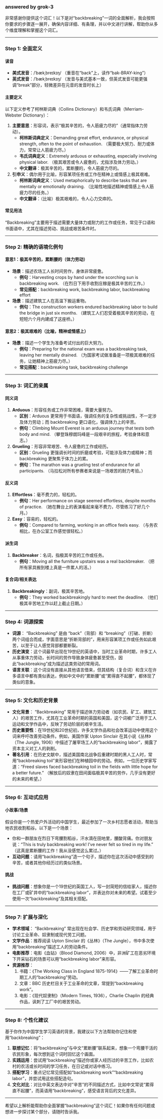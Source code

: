 ### answered by grok-3
非常感谢你提供这个词汇！以下是对“backbreaking”一词的全面解析，我会按照你要求的步骤逐一展开，确保内容详细、有条理，并以中文进行讲解，帮助你从多个维度理解和掌握这个词汇。

---

### Step 1: 全面定义

#### 读音
- **美式发音**：/ˈbækˌbreɪkɪŋ/ （重音在“back”上，读作“bak-BRAY-king”）
- **英式发音**：/ˈbækˌbreɪkɪŋ/ （发音与美式基本一致，但英式发音可能更强调“break”部分，轻微差异在元音的发音时长上）

#### 主要定义
以下定义参考了柯林斯词典（Collins Dictionary）和韦氏词典（Merriam-Webster Dictionary）：
1. **主要意思**：形容词，表示“极其辛苦的，令人筋疲力尽的”（通常指体力劳动）。
   - **柯林斯词典定义**：Demanding great effort, endurance, or physical strength, often to the point of exhaustion. （需要极大努力、耐力或体力，常常让人筋疲力尽。）
   - **韦氏词典定义**：Extremely arduous or exhausting, especially involving physical labor. （极其艰苦或令人疲惫的，尤指涉及体力劳动。）
   - **中文翻译**：极其辛苦的，累断腰的，令人筋疲力尽的。
2. **引申义**：偶尔用于比喻，形容某项任务或工作在精神上或情感上极其艰难。
   - **柯林斯词典定义**：Used metaphorically to describe tasks that are mentally or emotionally draining. （比喻性地描述精神或情感上令人筋疲力尽的任务。）
   - **中文翻译**：（比喻）极其艰难的，令人心力交瘁的。

#### 常见用法
“Backbreaking”主要用于描述需要大量体力或耐力的工作或任务，常见于口语和书面语中，尤其在描述劳动、挑战或艰苦条件时。

---

### Step 2: 精确的语境化例句

#### 意思1：极其辛苦的，累断腰的（体力劳动）
- **场景**：描述农场工人长时间劳作，身体非常疲惫。
  - **例句**：Harvesting crops by hand under the scorching sun is backbreaking work. （在烈日下用手收割庄稼是极其辛苦的工作。）
  - **常见搭配**：backbreaking work, backbreaking labor, backbreaking effort
- **场景**：描述建筑工人在高温下搬运重物。
  - **例句**：The construction workers endured backbreaking labor to build the bridge in just six months. （建筑工人们忍受着极其辛苦的劳动，在短短六个月内建成了这座桥。）

#### 意思2：极其艰难的（比喻，精神或情感上）
- **场景**：描述一个学生为准备考试付出的巨大努力。
  - **例句**：Preparing for the national exam was a backbreaking task, leaving her mentally drained. （为国家考试做准备是一项极其艰难的任务，让她精神上筋疲力尽。）
  - **常见搭配**：backbreaking task, backbreaking challenge

---

### Step 3: 词汇的亲属

#### 同义词
1. **Arduous**：形容任务或工作非常困难，需要大量努力。
   - **区别**：Arduous 更常用于书面语，强调任务的复杂性或挑战性，不一定涉及体力劳动；而 backbreaking 更口语化，强调体力上的辛苦。
   - **例句**：Climbing Mount Everest is an arduous journey that tests both body and mind. （攀登珠穆朗玛峰是一段艰辛的旅程，考验身体和意志。）
2. **Grueling**：形容非常艰苦、令人疲惫的工作或经历。
   - **区别**：Grueling 更强调长时间的折磨或考验，可能涉及体力或精神；而 backbreaking 更聚焦于体力上的累。
   - **例句**：The marathon was a grueling test of endurance for all participants. （马拉松对所有参赛者来说是一场艰苦的耐力考验。）

#### 反义词
1. **Effortless**：毫不费力的，轻松的。
   - **例句**：Her performance on stage seemed effortless, despite months of practice. （她在舞台上的表演看起来毫不费力，尽管练习了好几个月。）
2. **Easy**：容易的，轻松的。
   - **例句**：Compared to farming, working in an office feels easy. （与务农相比，在办公室工作感觉很轻松。）

#### 派生词
1. **Backbreaker**：名词，指极其辛苦的工作或任务。
   - **例句**：Moving all the furniture upstairs was a real backbreaker. （把所有家具搬到楼上真是一件累人的活。）

#### 复合词/相关表达
1. **Backbreakingly**：副词，极其辛苦地。
   - **例句**：They worked backbreakingly hard to meet the deadline. （他们极其辛苦地工作以赶上截止日期。）

---

### Step 4: 词源探索

- **词源**： “Backbreaking” 是由 “back”（背部）和 “breaking”（打破、折断）两个词组合而成，字面意思是“折断背部的”，用来形容某项工作或任务如此艰苦，以至于让人感觉背部都要断裂。
- **历史演变**：这个词最早出现在19世纪的英语中，当时工业革命时期，许多工人从事重体力劳动，长时间的劳作导致身体疲惫甚至受伤，因此“backbreaking”成为描述这类劳动的常用词。
- **语言关联**：这个词没有直接从其他语言借来，但其结构（复合词）和含义在许多语言中都有类似表达，例如中文中的“累断腰”或“累得直不起腰”，都体现了类似的意象。

---

### Step 5: 文化和历史背景

- **文化背景**： “Backbreaking” 常用于描述体力劳动者（如农民、矿工、建筑工人）的艰苦工作，尤其在工业革命时期的英国和美国，这个词被广泛用于工人运动和文学作品中，反映了劳动阶层的艰辛生活。
- **历史重要性**：在19世纪和20世纪初，许多文学作品和社会改革运动中使用这个词来呼吁改善劳动条件。例如，美国作家 Upton Sinclair 在其小说《丛林》（The Jungle, 1906）中描述了屠宰场工人的“backbreaking labor”，揭露了资本主义对工人的剥削。
- **著名引用**：在历史文献中，描述美国南北战争后重建时期的黑人工人时，常用“backbreaking toil”来形容他们在种植园中的劳动。例如，一位历史学家写道：“Freed slaves faced backbreaking toil in the fields with little hope for a better future.” （解放后的奴隶在田间面临极其辛苦的劳作，几乎没有更好的未来的希望。）

---

### Step 6: 互动式应用

#### 小故事/场景
假设你是一个热爱户外活动的中国学生，最近参加了一次乡村志愿者活动，帮助当地农民收割稻谷。以下是一个场景：
- 你和一群朋友在烈日下弯腰割稻谷，汗水滴在田地里，腰酸背痛。你对朋友说：“This is truly backbreaking work! I’ve never felt so tired in my life.” （这真是累断腰的工作！我从没感觉这么累过。）
- **互动问题**：请用“backbreaking”造一个句子，描述你在这次活动中感受到的辛苦，或者其他你经历过的类似场景。

#### 挑战
- **挑战问题**：想象你是一个19世纪的英国工人，写一封简短的信给家人，描述你在工厂或矿井中的“backbreaking labor”，并表达你对未来的希望。试着至少使用一次“backbreaking”及其相关搭配。

---

### Step 7: 扩展与深化

- **学术领域**： “Backbreaking” 常出现在社会学、历史学和劳动研究领域，用于讨论工业革命、奴隶制或现代劳工问题。
- **文学作品**：推荐阅读 Upton Sinclair 的《丛林》（The Jungle），书中多次使用“backbreaking”描述工人的劳动条件。
- **电影推荐**：电影《血钻》（Blood Diamond, 2006）中，非洲矿工在恶劣环境下开采钻石的场景可以用“backbreaking labor”来形容。
- **资源推荐**：
  1. 书籍：《The Working Class in England 1875-1914》——了解工业革命时期工人的“backbreaking”劳动。
  2. 文章：BBC 历史栏目关于工业革命的文章，常提到“backbreaking work”。
  3. 电影：《现代奴隶制》（Modern Times, 1936），Charlie Chaplin 的经典作品，讽刺了工厂中的艰苦劳动。

---

### Step 8: 个性化建议

基于你作为中国学生学习英语的背景，我建议以下方法帮助你记住和使用“backbreaking”：
1. **联想记忆**：将“backbreaking”与中文“累断腰”联系起来，想象一个弯腰干活的农民形象，每次想到这个词时回忆这个画面。
2. **实践运用**：尝试用“backbreaking”描述你或家人经历过的辛苦工作，比如农村的农活或长时间的学习任务，在日记或对话中练习。
3. **搭配学习**：重点记忆常见搭配如“backbreaking work”“backbreaking labor”，并尝试用这些搭配造句。
4. **文化对比**：对比中英文表达中对“辛苦”的不同描述方式，比如中文常说“累得直不起腰”，而英语用“backbreaking”，感受语言背后的文化差异。

---

希望以上解析能帮助你全面掌握“backbreaking”这个词汇！如果你有任何问题或想进一步探讨某个部分，请随时告诉我。